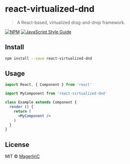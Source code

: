 # react-virtualized-dnd

> A React-based, virtualized drag-and-drop framework.

[![NPM](https://img.shields.io/npm/v/react-virtualized-dnd.svg)](https://www.npmjs.com/package/react-virtualized-dnd) [![JavaScript Style Guide](https://img.shields.io/badge/code_style-standard-brightgreen.svg)](https://standardjs.com)

## Install

```bash
npm install --save react-virtualized-dnd
```

## Usage

```jsx
import React, { Component } from 'react'

import MyComponent from 'react-virtualized-dnd'

class Example extends Component {
  render () {
    return (
      <MyComponent />
    )
  }
}
```

## License

MIT © [MagerlinC](https://github.com/MagerlinC)
